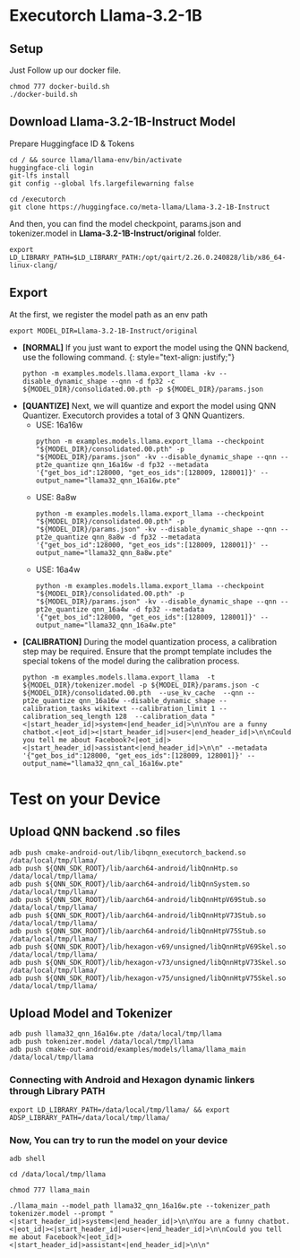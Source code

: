 # Executorch Llama-3.2-1B 
## Setup
Just Follow up our docker file.
```
chmod 777 docker-build.sh
./docker-build.sh
```

## Download Llama-3.2-1B-Instruct Model
Prepare Huggingface ID & Tokens
```
cd / && source llama/llama-env/bin/activate
huggingface-cli login
git-lfs install
git config --global lfs.largefilewarning false
```
```
cd /executorch
git clone https://huggingface.co/meta-llama/Llama-3.2-1B-Instruct
```
And then, you can find the model checkpoint, params.json and tokenizer.model in **Llama-3.2-1B-Instruct/original** folder.
```
export LD_LIBRARY_PATH=$LD_LIBRARY_PATH:/opt/qairt/2.26.0.240828/lib/x86_64-linux-clang/
```

## Export 
At the first, we register the model path as an env path 
```
export MODEL_DIR=Llama-3.2-1B-Instruct/original
```
- **[NORMAL]** If you just want to export the model using the QNN backend, use the following command. {: style="text-align: justify;"}
  ```
  python -m examples.models.llama.export_llama -kv --disable_dynamic_shape --qnn -d fp32 -c ${MODEL_DIR}/consolidated.00.pth -p ${MODEL_DIR}/params.json
  ```
- **[QUANTIZE]** Next, we will quantize and export the model using QNN Quantizer. Executorch provides a total of 3 QNN Quantizers.
  - USE: 16a16w
    ```
    python -m examples.models.llama.export_llama --checkpoint "${MODEL_DIR}/consolidated.00.pth" -p "${MODEL_DIR}/params.json" -kv --disable_dynamic_shape --qnn --pt2e_quantize qnn_16a16w -d fp32 --metadata '{"get_bos_id":128000, "get_eos_ids":[128009, 128001]}' --output_name="llama32_qnn_16a16w.pte"
    ```
  - USE: 8a8w
    ```
    python -m examples.models.llama.export_llama --checkpoint "${MODEL_DIR}/consolidated.00.pth" -p "${MODEL_DIR}/params.json" -kv --disable_dynamic_shape --qnn --pt2e_quantize qnn_8a8w -d fp32 --metadata '{"get_bos_id":128000, "get_eos_ids":[128009, 128001]}' --output_name="llama32_qnn_8a8w.pte"
    ```
  - USE: 16a4w  
    ```
    python -m examples.models.llama.export_llama --checkpoint "${MODEL_DIR}/consolidated.00.pth" -p "${MODEL_DIR}/params.json" -kv --disable_dynamic_shape --qnn --pt2e_quantize qnn_16a4w -d fp32 --metadata '{"get_bos_id":128000, "get_eos_ids":[128009, 128001]}' --output_name="llama32_qnn_16a4w.pte"
    ```
- **[CALIBRATION]** During the model quantization process, a calibration step may be required. Ensure that the prompt template includes the special tokens of the model during the calibration process.
  ```
  python -m examples.models.llama.export_llama  -t ${MODEL_DIR}/tokenizer.model -p ${MODEL_DIR}/params.json -c ${MODEL_DIR}/consolidated.00.pth  --use_kv_cache  --qnn --pt2e_quantize qnn_16a16w --disable_dynamic_shape --calibration_tasks wikitext --calibration_limit 1 --calibration_seq_length 128  --calibration_data "<|start_header_id|>system<|end_header_id|>\n\nYou are a funny chatbot.<|eot_id|><|start_header_id|>user<|end_header_id|>\n\nCould you tell me about Facebook?<|eot_id|><|start_header_id|>assistant<|end_header_id|>\n\n" --metadata '{"get_bos_id":128000, "get_eos_ids":[128009, 128001]}' --output_name="llama32_qnn_cal_16a16w.pte"
  ```

# Test on your Device
## Upload QNN backend .so files
```
adb push cmake-android-out/lib/libqnn_executorch_backend.so /data/local/tmp/llama/
adb push ${QNN_SDK_ROOT}/lib/aarch64-android/libQnnHtp.so /data/local/tmp/llama/
adb push ${QNN_SDK_ROOT}/lib/aarch64-android/libQnnSystem.so /data/local/tmp/llama/
adb push ${QNN_SDK_ROOT}/lib/aarch64-android/libQnnHtpV69Stub.so /data/local/tmp/llama/
adb push ${QNN_SDK_ROOT}/lib/aarch64-android/libQnnHtpV73Stub.so /data/local/tmp/llama/
adb push ${QNN_SDK_ROOT}/lib/aarch64-android/libQnnHtpV75Stub.so /data/local/tmp/llama/
adb push ${QNN_SDK_ROOT}/lib/hexagon-v69/unsigned/libQnnHtpV69Skel.so /data/local/tmp/llama/
adb push ${QNN_SDK_ROOT}/lib/hexagon-v73/unsigned/libQnnHtpV73Skel.so /data/local/tmp/llama/
adb push ${QNN_SDK_ROOT}/lib/hexagon-v75/unsigned/libQnnHtpV75Skel.so /data/local/tmp/llama/
```
 
## Upload Model and Tokenizer
```
adb push llama32_qnn_16a16w.pte /data/local/tmp/llama
adb push tokenizer.model /data/local/tmp/llama
adb push cmake-out-android/examples/models/llama/llama_main /data/local/tmp/llama
```

### Connecting with Android and Hexagon dynamic linkers through Library PATH
```
export LD_LIBRARY_PATH=/data/local/tmp/llama/ && export ADSP_LIBRARY_PATH=/data/local/tmp/llama/
```
### Now, You can try to run the model on your device
```
adb shell

cd /data/local/tmp/llama

chmod 777 llama_main

./llama_main --model_path llama32_qnn_16a16w.pte --tokenizer_path tokenizer.model --prompt "<|start_header_id|>system<|end_header_id|>\n\nYou are a funny chatbot.<|eot_id|><|start_header_id|>user<|end_header_id|>\n\nCould you tell me about Facebook?<|eot_id|><|start_header_id|>assistant<|end_header_id|>\n\n"
```

